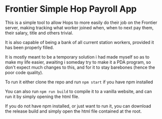 # Frontier Simple Hop Payroll App

This is a simple tool to allow Hops to more easily do their job on the Frontier server, making tracking what worker joined when, when to next pay them, their salary, title and others trivial.

It is also capable of being a bank of all current station workers, provided it has been properly filled.

It is mostly meant to be a temporary solution i had made myself so as to make my life easier, awaiting i someday try to make it a PDA program, so don't expect much changes to this, and for it to stay barebones (hence the poor code quality).

To run it either clone the repo and run `npm start` if you have npm installed

You can also run `npm run build` to compile it to a vanilla website, and can run it by simply opening the html file.

If you do not have npm installed, or just want to run it, you can download the release build and simply open the html file contained at the root.